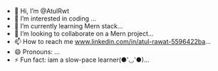- 👋 Hi, I’m @AtulRwt
- 👀 I’m interested in coding ...
- 🌱 I’m currently learning Mern stack...
- 💞️ I’m looking to collaborate on a Mern project...
- 📫 How to reach me www.linkedin.com/in/atul-rawat-5596422ba...
- 😄 Pronouns: ...
- ⚡ Fun fact: iam a slow-pace learner(●'◡'●)...

<!---
AtulRwt/AtulRwt is a ✨ special ✨ repository because its `README.md` (this file) appears on your GitHub profile.
You can click the Preview link to take a look at your changes.
--->
